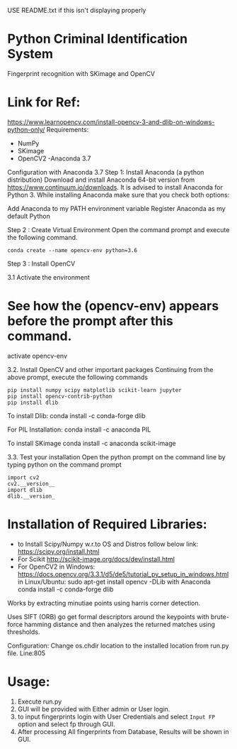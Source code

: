 USE README.txt if this isn't displaying properly

# Python Criminal Identification System
Fingerprint recognition with SKimage and OpenCV


# Link for Ref: 
https://www.learnopencv.com/install-opencv-3-and-dlib-on-windows-python-only/
Requirements:
- NumPy
- SKimage
- OpenCV2
-Anaconda 3.7

Configuration with Anaconda 3.7
Step 1: 
	Install Anaconda (a python distribution)
	Download and install Anaconda 64-bit version from https://www.continuum.io/downloads.
	It is advised to install Anaconda for Python 3.
	While installing Anaconda make sure that you check both options:

Add Anaconda to my PATH environment variable
Register Anaconda as my default Python

Step 2 : Create Virtual Environment
Open the command prompt and execute the following command.

	conda create --name opencv-env python=3.6

Step 3 : Install OpenCV

3.1 Activate the environment

# See how the (opencv-env) appears before the prompt after this command. 
activate opencv-env

3.2. Install OpenCV and other important packages
Continuing from the above prompt, execute the following commands

	pip install numpy scipy matplotlib scikit-learn jupyter
	pip install opencv-contrib-python
	pip install dlib


To install Dlib:
	conda install -c conda-forge dlib

For PIL Installation:
	conda install -c anaconda PIL

To install SKimage
	conda install -c anaconda scikit-image

3.3. Test your installation
Open the python prompt on the command line by typing python on the command prompt

	import cv2
	cv2.__version__
	import dlib
	dlib.__version_

# Installation of Required Libraries:
- to Install Scipy/Numpy w.r.to OS and Distros follow below link:
	https://scipy.org/install.html
- For Scikit
	http://scikit-image.org/docs/dev/install.html
- For OpenCV2
	in Windows:
		https://docs.opencv.org/3.3.1/d5/de5/tutorial_py_setup_in_windows.html
	in Linux/Ubuntu:
		sudo apt-get install opencv
-DLib with Anaconda
	conda install -c conda-forge dlib

Works by extracting minutiae points using harris corner detection.

Uses SIFT (ORB) go get formal descriptors around the keypoints with brute-force hamming distance and then analyzes the returned matches using thresholds.

Configuration:
Change os.chdir location to the installed location from run.py file.
Line:805

# Usage:

1. Execute run.py
2. GUI will be provided with Either admin or User login.
3. to input fingerprints login with User Credentials and select `Input FP` 	   option and select fp through GUI.
4. After processing All fingerprints from Database, Results will be shown in 	GUI. 
